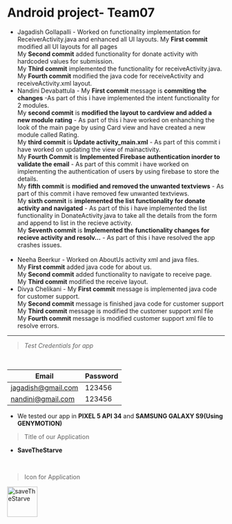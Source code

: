 # Android project- Team07
- Jagadish Gollapalli - Worked on functionality implementation for ReceiverActivity.java and enhanced all UI layouts.
My **First commit** modified all UI layouts for all pages<br>
My **Second commit** added functionality for donate activity with hardcoded values for submission.<br>
My **Third commit** implemented the functionality for receiveActivity.java.<br>
My **Fourth commit** modified the java code for receiveActivity and receiveActivity.xml layout.<br>
- Nandini Devabattula - My **First commit** message is **commiting the changes** -As part of this i have implemented the intent functionality for 2 modules.<br>
My **second commit** is **modified the layout to cardview and added a new module rating** - As part of this i have worked on enhanching the look of the main page by using Card view and have created a new module called Rating.<br>
My **third commit** is **Update activity_main.xml** - As part of this commit i have worked on updating the view of mainactivity.<br>
My **Fourth Commit** is **Implemented Firebase authentication inorder to validate the email** - As part of this commit i have worked on implementing the authentication of users by using firebase to store the details.<br>
My **fifth commit** is **modified and removed the unwanted textviews** - As part of this commit i have removed few unwanted textviews.<br>
My **sixth commit** is **implemented the list functionality for donate activity and navigated** - As part of this i have implemented the list functionality in DonateActivity.java to take all the details from the form and append to list in the recieve activity.<br>
My **Seventh commit** is **Implemented the functionality changes for recieve activity and resolv…** - As part of this i have resolved the app crashes issues.<br><br> 
- Neeha Beerkur       - Worked on AboutUs activity xml and java files.<br>
My **First commit** added java code for about us.<br>
My **Second commit** added functionality to navigate to receive page.<br>
My **Third commit** modified the receive layout.<br>
- Divya Chelikani  -  My **First commit** message is implemented java code for customer support.<br>
My **Second commit** message is finished  java code for  customer support<br>
My **Third commit** message is modified the customer support xml file<br>
My **Fourth commit** message is modified customer support xml file to resolve errors.

---
> *Test Credentials for app*
<br>

| Email               | Password |
|---------------------|----------|
| jagadish@gmail.com  | 123456   |
| nandini@gmail.com   | 123456   |

- We tested our app in **PIXEL 5 API 34** and **SAMSUNG GALAXY S9(Using GENYMOTION)**

> Title of our Application
- **SaveTheStarve**
  
<br>

> Icon for Application
<image src="https://github.com/Jagadishgollapalli/Android_Pro23/assets/77227327/0a868193-c553-4d12-bb30-452b416f8839" style="width:70px; height:70px" alt="saveTheStarve">
